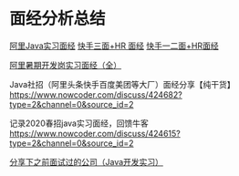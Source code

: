 # 面经分析总结
[阿里Java实习面经](https://www.nowcoder.com/discuss/375016?type=2)
[快手三面+HR 面经](https://www.nowcoder.com/discuss/374926?type=2)
[快手一二面+HR面经](https://www.nowcoder.com/discuss/405913?type=2)




[阿里暑期开发岗实习面经（全）](https://www.nowcoder.com/discuss/422435?type=2)

Java社招（阿里头条快手百度美团等大厂）面经分享【纯干货】https://www.nowcoder.com/discuss/424682?type=2&channel=0&source_id=2

记录2020春招java实习面经，回馈牛客 https://www.nowcoder.com/discuss/424615?type=2&channel=0&source_id=2


[分享下之前面试过的公司（Java开发实习）](https://www.nowcoder.com/discuss/427313?type=2&channel=666&source_id=2)
